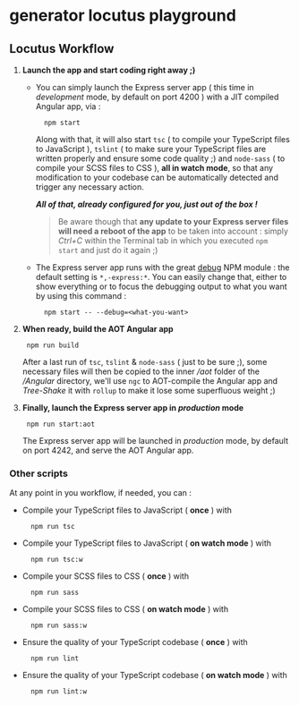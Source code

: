 # generator locutus playground

## Locutus Workflow

1. **Launch the app and start coding right away ;)**
    * You can simply launch the Express server app ( this time in 
    _development_ mode, by default on port 4200 ) with a JIT compiled Angular app, 
    via :
    
            npm start
            
        Along with that, it will also start `tsc` 
        ( to compile your TypeScript files to JavaScript ), `tslint` 
        ( to make sure your TypeScript files are written properly and 
        ensure some code quality ;) and `node-sass` 
        ( to compile your SCSS files to CSS ), **all in watch mode**, 
        so that any modification to your codebase can be automatically detected
        and trigger any necessary action.
        
        _**All of that, already configured for you, just out of the box !**_
        
        > Be aware though that **any update to your Express server files will
        need a reboot of the app** to be taken into account : simply _Ctrl+C_ within 
        the Terminal tab in which you executed `npm start` and just do it again ;)
        
    * The Express server app runs with the great [debug](https://www.npmjs.com/package/debug) NPM module :
    the default setting is `*,-express:*`. You can easily change that, either to show
    everything or to focus the debugging output to what you want by using this command :
    
            npm start -- --debug=<what-you-want>

2. **When ready, build the AOT Angular app**

        npm run build

    After a last run of `tsc`, `tslint` & `node-sass` ( just to be sure ;), some necessary files will then 
    be copied to the inner _/aot_ folder of the _/Angular_ directory, we'll use `ngc` to AOT-compile the Angular app
    and _Tree-Shake_ it with `rollup` to make it lose some superfluous weight ;)
    
3. **Finally, launch the Express server app in _production_ mode**

        npm run start:aot

    The Express server app will be launched in _production_ mode, by default on port 4242,
    and serve the AOT Angular app.
    
### Other scripts

At any point in you workflow, if needed, you can :
* Compile your TypeScript files to JavaScript ( **once** ) with

        npm run tsc
        
* Compile your TypeScript files to JavaScript ( **on watch mode** ) with

        npm run tsc:w
        
* Compile your SCSS files to CSS ( **once** ) with

        npm run sass
        
* Compile your SCSS files to CSS ( **on watch mode** ) with

        npm run sass:w
        
* Ensure the quality of your TypeScript codebase ( **once** ) with

        npm run lint
        
* Ensure the quality of your TypeScript codebase ( **on watch mode** ) with

        npm run lint:w
